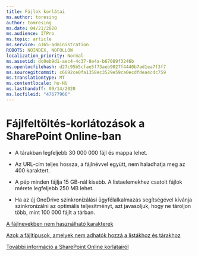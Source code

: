 ```yaml
---
title: Fájlok korlátai
ms.author: toresing
author: tomresing
ms.date: 04/21/2020
ms.audience: ITPro
ms.topic: article
ms.service: o365-administration
ROBOTS: NOINDEX, NOFOLLOW
localization_priority: Normal
ms.assetid: dc0eb9d1-aec4-4c37-8e4a-b67089f3246b
ms.openlocfilehash: d27c95b5cfae5f73aeb9027f4440b7ad1ea7f3f7
ms.sourcegitcommit: c6692ce0fa1358ec3529e59ca0ecdfdea4cdc759
ms.translationtype: MT
ms.contentlocale: hu-HU
ms.lasthandoff: 09/14/2020
ms.locfileid: "47677966"
---
```

# <a name="file-upload-limits-in-sharepoint-online"></a>Fájlfeltöltés-korlátozások a SharePoint Online-ban

- A tárakban legfeljebb 30 000 000 fájl és mappa lehet.
    
- Az URL-cím teljes hossza, a fájlnévvel együtt, nem haladhatja meg az 400 karaktert.
    
- A pép minden fájlja 15 GB-nál kisebb. A listaelemekhez csatolt fájlok mérete legfeljebb 250 MB lehet.
    
- Ha az új OneDrive szinkronizálási ügyfélalkalmazás segítségével kívánja szinkronizálni az optimális teljesítményt, azt javasoljuk, hogy ne tároljon több, mint 100 000 fájlt a tárban. 
    
[A fájlnevekben nem használható karakterek](https://go.microsoft.com/fwlink/?linkid=866430)
  
[Azok a fájltípusok, amelyek nem adhatók hozzá a listákhoz és tárakhoz](https://go.microsoft.com/fwlink/?linkid=273757)
  
[További információ a SharePoint Online korlátairól](https://go.microsoft.com/fwlink/?linkid=271273)
  

